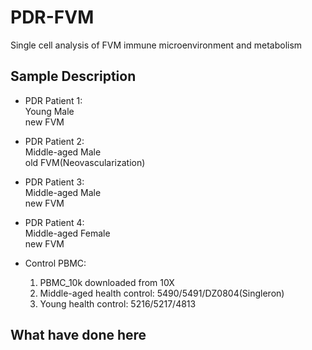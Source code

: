 # PDR-FVM
Single cell analysis of FVM immune microenvironment and metabolism 

## Sample Description
* PDR Patient 1:  
  Young Male  
  new FVM
  
* PDR Patient 2:    
  Middle-aged Male  
  old FVM(Neovascularization)
  
* PDR Patient 3:   
  Middle-aged Male  
  new FVM

* PDR Patient 4:  
  Middle-aged Female  
  new FVM

* Control PBMC:  
  1. PBMC_10k downloaded from 10X  
  2. Middle-aged health control: 5490/5491/DZ0804(Singleron)  
  3. Young health control: 5216/5217/4813  
    
## What have done here
